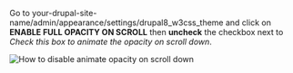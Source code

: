 Go to your-drupal-site-name/admin/appearance/settings/drupal8\_w3css\_theme and click on **ENABLE FULL OPACITY ON SCROLL** then **uncheck** the checkbox next to _Check this box to animate the opacity on scroll down_.

![How to disable animate opacity on scroll down](https://www.drupal.org/files/enable-full-opacity-on-scroll.png)